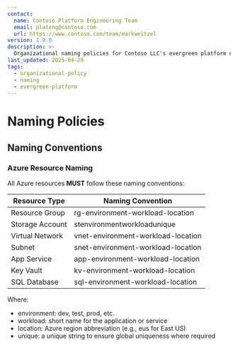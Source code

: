 ```yaml
---
contact:
  name: Contoso Platform Engineering Team
  email: plateng@contoso.com
  url: https://www.contoso.com/team/markweitzel
version: 1.0.0
description: >-
  Organizational naming policies for Contoso LLC's evergreen platform engineering.
last_updated: 2025-04-29
tags:
  - organizational-policy
  - naming
  - evergreen-platform
---
```


# Naming Policies

## Naming Conventions

### Azure Resource Naming

All Azure resources **MUST** follow these naming conventions:

| Resource Type      | Naming Convention                        |
|--------------------|------------------------------------------|
| Resource Group     | rg-environment-workload-location         |
| Storage Account    | stenvironmentworkloadunique              |
| Virtual Network    | vnet-environment-workload-location        |
| Subnet             | snet-environment-workload-location        |
| App Service        | app-environment-workload-location         |
| Key Vault          | kv-environment-workload-location          |
| SQL Database       | sql-environment-workload-location         |

Where:

- environment: dev, test, prod, etc.
- workload: short name for the application or service
- location: Azure region abbreviation (e.g., eus for East US)
- unique: a unique string to ensure global uniqueness where required
